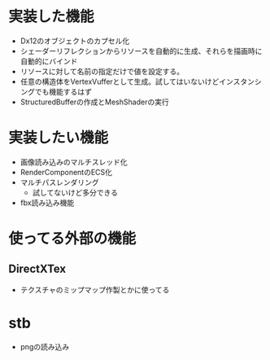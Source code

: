 # 実装した機能

- Dx12のオブジェクトのカプセル化
- シェーダーリフレクションからリソースを自動的に生成、それらを描画時に自動的にバインド
- リソースに対して名前の指定だけで値を設定する。
- 任意の構造体をVertexVufferとして生成。試してはいないけどインスタンシングでも機能するはず
- StructuredBufferの作成とMeshShaderの実行

# 実装したい機能

- 画像読み込みのマルチスレッド化
- RenderComponentのECS化
- マルチパスレンダリング
    - 試してないけど多分できる
- fbx読み込み機能

# 使ってる外部の機能

## DirectXTex

- テクスチャのミップマップ作製とかに使ってる

# stb

- pngの読み込み